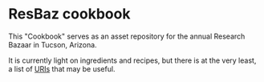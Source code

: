 # ResBaz cookbook

This "Cookbook" serves as an asset repository for the annual Research Bazaar in Tucson, Arizona.

It is currently light on ingredients and recipes, but there is at the very least, a list of [URIs](LINKS.md) that may be useful.